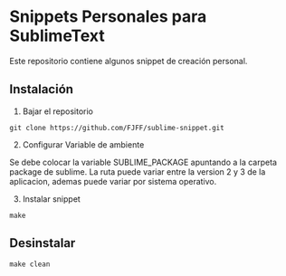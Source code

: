 # Snippets Personales para SublimeText

Este repositorio contiene algunos snippet de creación personal.

## Instalación

1. Bajar el repositorio

```console
git clone https://github.com/FJFF/sublime-snippet.git
```

2. Configurar Variable de ambiente

Se debe colocar la variable SUBLIME_PACKAGE apuntando a la carpeta
package de sublime. La ruta puede variar entre la version 2 y 3 de la aplicacion, 
ademas puede variar por sistema operativo.

3. Instalar snippet

```console
make
```

## Desinstalar

```console
make clean
```
